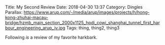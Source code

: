 Title: My Second Review
Date: 2018-04-30 13:37
Category: Dingles
Parallax: https://www.arup.com/-/media/arup/images/projects/h/hong-kong-zhuhai-macau-bridge/hzmb_main_section_2000x1125_hpdi_cowi_shanghai_tunnel_first_harbour_engineering_arup_jv.jpg
Tags: thing, thing2, thing3

Following *is* a review of my favorite harkbark.